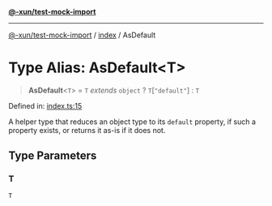 [**@-xun/test-mock-import**](../../README.md)

***

[@-xun/test-mock-import](../../README.md) / [index](../README.md) / AsDefault

# Type Alias: AsDefault\<T\>

> **AsDefault**\<`T`\> = `T` *extends* `object` ? `T`\[`"default"`\] : `T`

Defined in: [index.ts:15](https://github.com/Xunnamius/test-utils/blob/d4f5337b9839291285fa2daa2af765a1a6ca184a/packages/test-mock-import/src/index.ts#L15)

A helper type that reduces an object type to its `default` property, if such
a property exists, or returns it as-is if it does not.

## Type Parameters

### T

`T`

